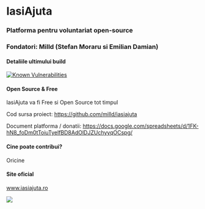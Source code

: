 # IasiAjuta
### Platforma pentru voluntariat open-source
### Fondatori: Milld (Stefan Moraru si Emilian Damian)

#### Detaliile ultimului build

<a href="https://snyk.io/test/github/milld/iasiajuta"><img src="https://snyk.io/test/github/milld/iasiajuta/badge.svg" alt="Known Vulnerabilities" data-canonical-src="https://snyk.io/test/github/milld/iasiajuta" style="max-width:100%;"/></a>

#### Open Source & Free

IasiAjuta va fi Free si Open Source tot timpul

Cod sursa proiect: https://github.com/milld/iasiajuta

Document platforma / donatii: https://docs.google.com/spreadsheets/d/1FK-hN8_foDm0tToiuTyelfBD8AdOlDJZUchyyqOCspg/

#### Cine poate contribui?

Oricine

#### Site oficial

www.iasiajuta.ro

![](http://blog.mgechev.com/images/open-source/logo.png)
